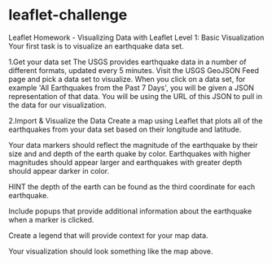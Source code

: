 # leaflet-challenge
Leaflet Homework - Visualizing Data with Leaflet
Level 1: Basic Visualization
Your first task is to visualize an earthquake data set.

1.Get your data set
The USGS provides earthquake data in a number of different formats, updated every 5 minutes. Visit the USGS GeoJSON Feed page and pick a data set to visualize. When you click on a data set, for example 'All Earthquakes from the Past 7 Days', you will be given a JSON representation of that data. You will be using the URL of this JSON to pull in the data for our visualization.

2.Import & Visualize the Data
Create a map using Leaflet that plots all of the earthquakes from your data set based on their longitude and latitude.

Your data markers should reflect the magnitude of the earthquake by their size and and depth of the earth quake by color. Earthquakes with higher magnitudes should appear larger and earthquakes with greater depth should appear darker in color.

HINT the depth of the earth can be found as the third coordinate for each earthquake.

Include popups that provide additional information about the earthquake when a marker is clicked.

Create a legend that will provide context for your map data.


Your visualization should look something like the map above.